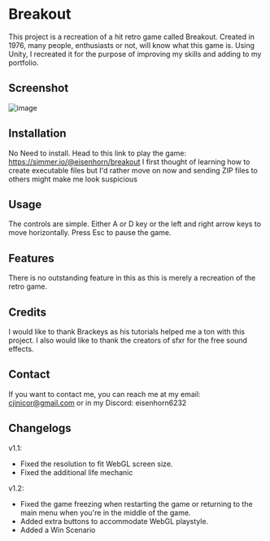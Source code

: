 # Breakout

This project is a recreation of a hit retro game called Breakout. Created in 1976, many people, enthusiasts or not, will know what this game is. Using Unity, I recreated it for the purpose of improving my skills and adding to my portfolio.

## Screenshot

![image](https://github.com/EisenhornE/Breakout/assets/55284645/d3d31fc4-de44-44c7-8505-be0abe90a169)

## Installation

No Need to install. Head to this link to play the game: https://simmer.io/@eisenhorn/breakout
I first thought of learning how to create executable files but I'd rather move on now and sending ZIP files to others might make me look suspicious

## Usage

The controls are simple. Either A or D key or the left and right arrow keys to move horizontally. Press Esc to pause the game.

## Features

There is no outstanding feature in this as this is merely a recreation of the retro game.

## Credits

I would like to thank Brackeys as his tutorials helped me a ton with this project. I also would like to thank the creators of sfxr for the free sound effects.

## Contact

If you want to contact me, you can reach me at my email: cjinicor@gmail.com or in my Discord: eisenhorn6232

## Changelogs

v1.1:

- Fixed the resolution to fit WebGL screen size.
- Fixed the additional life mechanic

v1.2:

- Fixed the game freezing when restarting the game or returning to the main menu when you're in the middle of the game.
- Added extra buttons to accommodate WebGL playstyle.
- Added a Win Scenario
